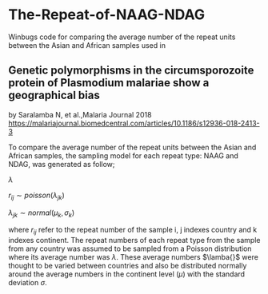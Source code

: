 # The-Repeat-of-NAAG-NDAG
Winbugs code for comparing the average number of the repeat units between the Asian and African samples used in 

## Genetic polymorphisms in the circumsporozoite protein of Plasmodium malariae show a geographical bias
by Saralamba N, et al.,Malaria Journal 2018
https://malariajournal.biomedcentral.com/articles/10.1186/s12936-018-2413-3


To compare the average number of the repeat units between the Asian and African samples, the sampling model for each repeat type: NAAG and NDAG, was generated as follow;

$\lambda{}$

$r_{ij} \sim poisson(\lambda_{jk})$

$\lambda_{jk} \sim normal(\mu_k,\sigma_k)$

where $r_{ij}$ refer to the repeat number of the sample i, j indexes country and k indexes continent. The repeat numbers of each repeat type from the sample from any country was assumed to be sampled from a Poisson distribution where its average number was $\lambda{}$. These average numbers $\lamba{}$ were thought to be varied between countries and also be distributed normally around the average numbers in the continent level ($\mu$) with the standard deviation $\sigma$. 

